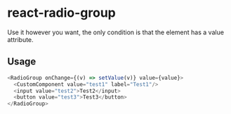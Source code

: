 # react-radio-group
Use it however you want, the only condition is that the element has a value attribute.

## Usage
```js
<RadioGroup onChange={(v) => setValue(v)} value={value}>
  <CustomComponent value="test1" label="Test1"/>
  <input value="test2">Test2</input>
  <button value="test3">Test3</button>
</RadioGroup>
```
